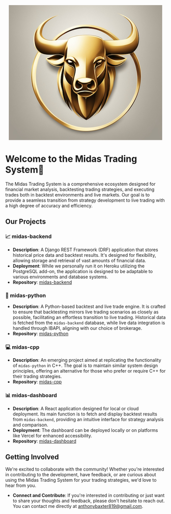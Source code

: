 <p align="center">
  <img src="/midas_logo.jpeg" alt="Midas Trading System Logo" title="Midas Trading System">
</p>

# Welcome to the Midas Trading System👋

The Midas Trading System is a comprehensive ecosystem designed for financial market analysis, backtesting trading strategies, and executing trades both in backtest environments and live markets. Our goal is to provide a seamless transition from strategy development to live trading with a high degree of accuracy and efficiency.

## Our Projects

### 📈 midas-backend
- **Description**: A Django REST Framework (DRF) application that stores historical price data and backtest results. It's designed for flexibility, allowing storage and retrieval of vast amounts of financial data.
- **Deployment**: While we personally run it on Heroku utilizing the PostgreSQL add-on, the application is designed to be adaptable to various environments and database systems.
- **Repository**: [midas-backend](https://github.com/yourorganization/midas-backend)

### 🐍 midas-python
- **Description**: A Python-based backtest and live trade engine. It is crafted to ensure that backtesting mirrors live trading scenarios as closely as possible, facilitating an effortless transition to live trading. Historical data is fetched from the `midas-backend` database, while live data integration is handled through IBAPI, aligning with our choice of brokerage.
- **Repository**: [midas-python](https://github.com/yourorganization/midas-python)

### 💻 midas-cpp
- **Description**: An emerging project aimed at replicating the functionality of `midas-python` in C++. The goal is to maintain similar system design principles, offering an alternative for those who prefer or require C++ for their trading strategies.
- **Repository**: [midas-cpp](https://github.com/yourorganization/midas-cpp)

### 📊 midas-dashboard
- **Description**: A React application designed for local or cloud deployment. Its main function is to fetch and display backtest results from `midas-backend`, providing an intuitive interface for strategy analysis and comparison.
- **Deployment**: The dashboard can be deployed locally or on platforms like Vercel for enhanced accessibility.
- **Repository**: [midas-dashboard](https://github.com/yourorganization/midas-dashboard)

## Getting Involved

We're excited to collaborate with the community! Whether you're interested in contributing to the development, have feedback, or are curious about using the Midas Trading System for your trading strategies, we'd love to hear from you.

- **Connect and Contribute**: If you're interested in contributing or just want to share your thoughts and feedback, please don't hesitate to reach out. You can contact me directly at [anthonybaxter819@gmail.com](mailto:your-email@example.com).



<!--
- **Join the Conversation**: While we're still in the process of setting up formal contribution guidelines and discussion forums, your early interest and input would be invaluable in shaping the future of the Midas Trading System. 

- **Stay Tuned**: We're working on developing comprehensive documentation for each project within the ecosystem. Your feedback and questions will help us focus on the areas that matter most to our users and contributors.
-->
